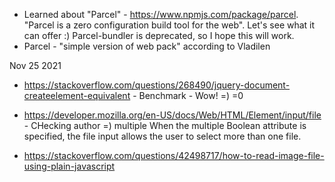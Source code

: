 - Learned about "Parcel" - https://www.npmjs.com/package/parcel. "Parcel is a zero configuration build tool for the web". Let's see what it can offer :)
  Parcel-bundler is deprecated, so I hope this will work.
- Parcel - "simple version of web pack" according to Vladilen

Nov 25 2021

- https://stackoverflow.com/questions/268490/jquery-document-createelement-equivalent - Benchmark - Wow! =) =0

- https://developer.mozilla.org/en-US/docs/Web/HTML/Element/input/file - CHecking author =)
  multiple
  When the multiple Boolean attribute is specified, the file input allows the user to select more than one file.

- https://stackoverflow.com/questions/42498717/how-to-read-image-file-using-plain-javascript

